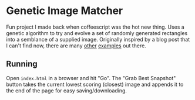 # Genetic Image Matcher

Fun project I made back when coffeescript was the hot new thing. Uses a genetic algorithm to try and evolve a set of randomly generated rectangles into a semblance of a supplied image. Originally inspired by a blog post that I can't find now, there are many [other](https://alteredqualia.com/visualization/evolve/) [examples](https://chriscummins.cc/s/genetics/) out there.

## Running

Open `index.html` in a browser and hit "Go". The "Grab Best Snapshot" button takes the current lowest scoring (closest) image and appends it to the end of the page for easy saving/downloading.
